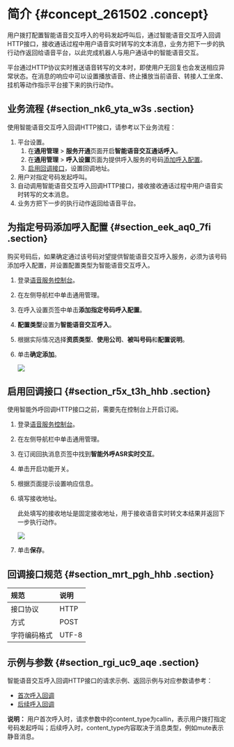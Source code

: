 # 简介 {#concept_261502 .concept}

用户拨打配置智能语音交互呼入的号码发起呼叫后，通过智能语音交互呼入回调HTTP接口，接收通话过程中用户语音实时转写的文本消息，业务方把下一步的执行动作返回给语音平台，以此完成机器人与用户通话中的智能语音交互。

平台通过HTTP协议实时推送语音转写的文本时，即使用户无回复也会发送相应异常状态。在消息的响应中可以设置播放语音、终止播放当前语音、转接人工坐席、挂机等动作指示平台接下来的执行动作。

## 业务流程 {#section_nk6_yta_w3s .section}

使用智能语音交互呼入回调HTTP接口，请参考以下业务流程：

1.  平台设置。
    1.  在**通用管理** \> **服务开通**页面开启**智能语音交互通话呼入**。
    2.  在**通用管理** \> **呼入设置**页面为提供呼入服务的号码[添加呼入配置](#section_eek_aq0_7fi)。
    3.  [启用回调接口](#section_r5x_t3h_hhb)，设置回调地址。
2.  用户对指定号码发起呼叫。
3.  自动调用智能语音交互呼入回调HTTP接口，接收接收通话过程中用户语音实时转写的文本消息。
4.  业务方把下一步的执行动作返回给语音平台。

## 为指定号码添加呼入配置 {#section_eek_aq0_7fi .section}

购买号码后，如果确定通过该号码对望提供智能语音交互呼入服务，必须为该号码添加呼入配置，并设置配置类型为智能语音交互呼入。

1.  登录[语音服务控制台](https://dyvms.console.aliyun.com/dyvms.htm#/account)。
2.  在左侧导航栏中单击通用管理。
3.  在呼入设置页签中单击**添加指定号码呼入配置**。
4.  **配置类型**设置为**智能语音交互呼入**。
5.  根据实际情况选择**资质类型**、**使用公司**、**被叫号码**和**配置说明**。
6.  单击**确定添加**。

    ![](http://static-aliyun-doc.oss-cn-hangzhou.aliyuncs.com/assets/img/215996/155797100746651_zh-CN.png)


## 启用回调接口 {#section_r5x_t3h_hhb .section}

使用智能外呼回调HTTP接口之前，需要先在控制台上开启订阅。

1.  登录[语音服务控制台](https://dyvms.console.aliyun.com/dyvms.htm#/account)。
2.  在左侧导航栏中单击通用管理。
3.  在订阅回执消息页签中找到**智能外呼ASR实时交互**。
4.  单击开启功能开关。
5.  根据页面提示设置响应信息。
6.  填写接收地址。

    此处填写的接收地址是固定接收地址，用于接收语音实时转文本结果并返回下一步执行动作。

    ![](http://static-aliyun-doc.oss-cn-hangzhou.aliyuncs.com/assets/img/150139/155797100742288_zh-CN.png)

7.  单击**保存**。

## 回调接口规范 {#section_mrt_pgh_hhb .section}

|规范|说明|
|:-|:-|
|接口协议|HTTP|
|方式|POST|
|字符编码格式|UTF-8|

## 示例与参数 {#section_rgi_uc9_aqe .section}

智能语音交互呼入回调HTTP接口的请求示例、返回示例与对应参数请参考：

-   [首次呼入回调](cn.zh-CN/API参考/回调HTTP接口/智能语音交互呼入回调HTTP接口/首次呼入回调.md#)
-   [后续呼入回调](cn.zh-CN/API参考/回调HTTP接口/智能语音交互呼入回调HTTP接口/后续呼入回调.md#)

**说明：** 用户首次呼入时，请求参数中的content\_type为callin，表示用户拨打指定号码发起呼叫；后续呼入时，content\_type内容取决于消息类型，例如mute表示静音消息。


